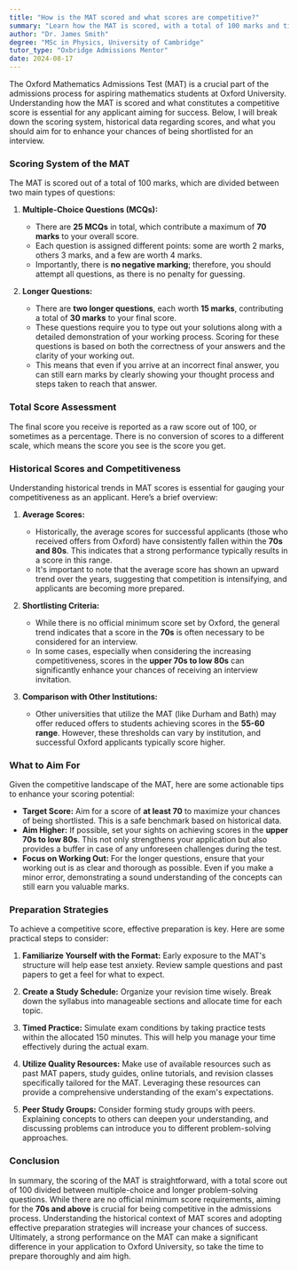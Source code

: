 ```yaml
---
title: "How is the MAT scored and what scores are competitive?"
summary: "Learn how the MAT is scored, with a total of 100 marks and tips on achieving a competitive score for Oxford University admissions."
author: "Dr. James Smith"
degree: "MSc in Physics, University of Cambridge"
tutor_type: "Oxbridge Admissions Mentor"
date: 2024-08-17
---
```


The Oxford Mathematics Admissions Test (MAT) is a crucial part of the admissions process for aspiring mathematics students at Oxford University. Understanding how the MAT is scored and what constitutes a competitive score is essential for any applicant aiming for success. Below, I will break down the scoring system, historical data regarding scores, and what you should aim for to enhance your chances of being shortlisted for an interview.

### Scoring System of the MAT

The MAT is scored out of a total of 100 marks, which are divided between two main types of questions:

1. **Multiple-Choice Questions (MCQs):**
   - There are **25 MCQs** in total, which contribute a maximum of **70 marks** to your overall score.
   - Each question is assigned different points: some are worth 2 marks, others 3 marks, and a few are worth 4 marks.
   - Importantly, there is **no negative marking**; therefore, you should attempt all questions, as there is no penalty for guessing.

2. **Longer Questions:**
   - There are **two longer questions**, each worth **15 marks**, contributing a total of **30 marks** to your final score.
   - These questions require you to type out your solutions along with a detailed demonstration of your working process. Scoring for these questions is based on both the correctness of your answers and the clarity of your working out.
   - This means that even if you arrive at an incorrect final answer, you can still earn marks by clearly showing your thought process and steps taken to reach that answer.

### Total Score Assessment

The final score you receive is reported as a raw score out of 100, or sometimes as a percentage. There is no conversion of scores to a different scale, which means the score you see is the score you get. 

### Historical Scores and Competitiveness

Understanding historical trends in MAT scores is essential for gauging your competitiveness as an applicant. Here’s a brief overview:

1. **Average Scores:**
   - Historically, the average scores for successful applicants (those who received offers from Oxford) have consistently fallen within the **70s and 80s**. This indicates that a strong performance typically results in a score in this range.
   - It's important to note that the average score has shown an upward trend over the years, suggesting that competition is intensifying, and applicants are becoming more prepared.

2. **Shortlisting Criteria:**
   - While there is no official minimum score set by Oxford, the general trend indicates that a score in the **70s** is often necessary to be considered for an interview. 
   - In some cases, especially when considering the increasing competitiveness, scores in the **upper 70s to low 80s** can significantly enhance your chances of receiving an interview invitation.

3. **Comparison with Other Institutions:**
   - Other universities that utilize the MAT (like Durham and Bath) may offer reduced offers to students achieving scores in the **55-60 range**. However, these thresholds can vary by institution, and successful Oxford applicants typically score higher.

### What to Aim For

Given the competitive landscape of the MAT, here are some actionable tips to enhance your scoring potential:

- **Target Score:** Aim for a score of **at least 70** to maximize your chances of being shortlisted. This is a safe benchmark based on historical data.
- **Aim Higher:** If possible, set your sights on achieving scores in the **upper 70s to low 80s**. This not only strengthens your application but also provides a buffer in case of any unforeseen challenges during the test.
- **Focus on Working Out:** For the longer questions, ensure that your working out is as clear and thorough as possible. Even if you make a minor error, demonstrating a sound understanding of the concepts can still earn you valuable marks.

### Preparation Strategies

To achieve a competitive score, effective preparation is key. Here are some practical steps to consider:

1. **Familiarize Yourself with the Format:** Early exposure to the MAT's structure will help ease test anxiety. Review sample questions and past papers to get a feel for what to expect.

2. **Create a Study Schedule:** Organize your revision time wisely. Break down the syllabus into manageable sections and allocate time for each topic.

3. **Timed Practice:** Simulate exam conditions by taking practice tests within the allocated 150 minutes. This will help you manage your time effectively during the actual exam.

4. **Utilize Quality Resources:** Make use of available resources such as past MAT papers, study guides, online tutorials, and revision classes specifically tailored for the MAT. Leveraging these resources can provide a comprehensive understanding of the exam's expectations.

5. **Peer Study Groups:** Consider forming study groups with peers. Explaining concepts to others can deepen your understanding, and discussing problems can introduce you to different problem-solving approaches.

### Conclusion

In summary, the scoring of the MAT is straightforward, with a total score out of 100 divided between multiple-choice and longer problem-solving questions. While there are no official minimum score requirements, aiming for the **70s and above** is crucial for being competitive in the admissions process. Understanding the historical context of MAT scores and adopting effective preparation strategies will increase your chances of success. Ultimately, a strong performance on the MAT can make a significant difference in your application to Oxford University, so take the time to prepare thoroughly and aim high.
    